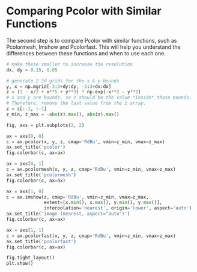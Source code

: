 # Comparing Pcolor with Similar Functions

The second step is to compare Pcolor with similar functions, such as Pcolormesh, Imshow and Pcolorfast. This will help you understand the differences between these functions and when to use each one.

```python
# make these smaller to increase the resolution
dx, dy = 0.15, 0.05

# generate 2 2d grids for the x & y bounds
y, x = np.mgrid[-3:3+dy:dy, -3:3+dx:dx]
z = (1 - x/2 + x**5 + y**3) * np.exp(-x**2 - y**2)
# x and y are bounds, so z should be the value *inside* those bounds.
# Therefore, remove the last value from the z array.
z = z[:-1, :-1]
z_min, z_max = -abs(z).max(), abs(z).max()

fig, axs = plt.subplots(2, 2)

ax = axs[0, 0]
c = ax.pcolor(x, y, z, cmap='RdBu', vmin=z_min, vmax=z_max)
ax.set_title('pcolor')
fig.colorbar(c, ax=ax)

ax = axs[0, 1]
c = ax.pcolormesh(x, y, z, cmap='RdBu', vmin=z_min, vmax=z_max)
ax.set_title('pcolormesh')
fig.colorbar(c, ax=ax)

ax = axs[1, 0]
c = ax.imshow(z, cmap='RdBu', vmin=z_min, vmax=z_max,
              extent=[x.min(), x.max(), y.min(), y.max()],
              interpolation='nearest', origin='lower', aspect='auto')
ax.set_title('image (nearest, aspect="auto")')
fig.colorbar(c, ax=ax)

ax = axs[1, 1]
c = ax.pcolorfast(x, y, z, cmap='RdBu', vmin=z_min, vmax=z_max)
ax.set_title('pcolorfast')
fig.colorbar(c, ax=ax)

fig.tight_layout()
plt.show()
```
